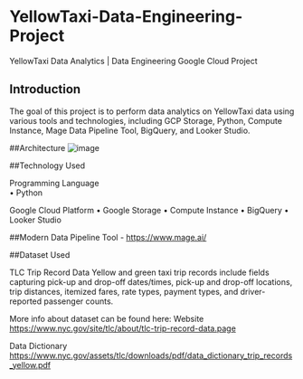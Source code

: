 # YellowTaxi-Data-Engineering-Project
YellowTaxi Data Analytics | Data Engineering Google Cloud Project

## Introduction
The goal of this project is to perform data analytics on YellowTaxi data using various tools and technologies, including GCP Storage, Python, Compute Instance, Mage Data Pipeline Tool, BigQuery, and Looker Studio.

##Architecture
![image](https://github.com/UgurcanDeniz/YellowTaxi-Data-Engineering-Project/assets/136558513/b93ddd97-26cb-4936-b43a-33fe37a907a1)

##Technology Used

Programming Language  
•	Python

Google Cloud Platform
•	Google Storage
•	Compute Instance
•	BigQuery
•	Looker Studio

##Modern Data Pipeline Tool - https://www.mage.ai/

##Dataset Used

TLC Trip Record Data Yellow and green taxi trip records include fields capturing pick-up and drop-off dates/times, pick-up and drop-off locations, trip distances, itemized fares, rate types, payment types, and driver-reported passenger counts.

More info about dataset can be found here:
Website 
https://www.nyc.gov/site/tlc/about/tlc-trip-record-data.page

Data Dictionary
https://www.nyc.gov/assets/tlc/downloads/pdf/data_dictionary_trip_records_yellow.pdf
